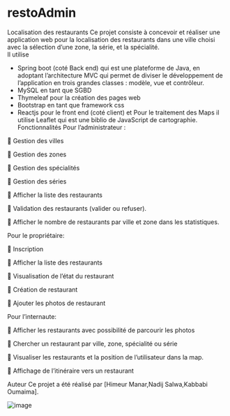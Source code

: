 # restoAdmin
Localisation des restaurants 
Ce projet consiste à concevoir et réaliser une application web pour la localisation des restaurants dans une ville choisi avec la sélection d’une zone, la série, et la spécialité.  
Il utilise 
-	Spring boot (coté Back end) qui est une plateforme de Java, en adoptant l’architecture MVC qui permet de diviser le développement de l’application en trois grandes classes : modèle, vue et contrôleur. 
-	MySQL en tant que SGBD 
-	Thymeleaf pour la création des pages web 
-	Bootstrap en tant que framework css
-	Reactjs pour le front end (coté client) et Pour le traitement des Maps il utilise Leaflet qui est une biblio de JavaScript de cartographie. 
Fonctionnalités 
Pour l’administrateur :

	Gestion des villes 

	Gestion des zones 

	Gestion des spécialités 

	Gestion des séries 

	Afficher la liste des restaurants

	Validation des restaurants (valider ou refuser).

	Afficher le nombre de restaurants par ville et zone dans les statistiques.

Pour le propriétaire:

	Inscription

	Afficher la liste des restaurants

	Visualisation de l’état du restaurant 

	Création de restaurant

	Ajouter les photos de restaurant

  Pour l’internaute:
  
	Afficher les restaurants avec possibilité de parcourir les photos

	Chercher un restaurant par ville, zone, spécialité ou série 

	Visualiser les restaurants et la position de l’utilisateur dans la map.

	Affichage de l’itinéraire vers un restaurant

Auteur
Ce projet a été réalisé par [Himeur Manar,Nadij Salwa,Kabbabi Oumaima].

![image](https://user-images.githubusercontent.com/118291351/211319977-b647b15b-fd75-47ff-a755-b7af9337a430.png)
